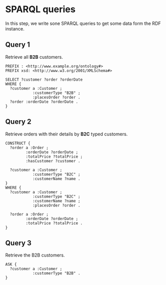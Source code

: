 # SPARQL queries

In this step, we write sone SPARQL queries to get some data form the RDF instance.


## Query 1

Retrieve all **B2B** customers.

```sparql
PREFIX : <http://www.example.org/ontology#>
PREFIX xsd: <http://www.w3.org/2001/XMLSchema#>

SELECT ?customer ?order ?orderDate
WHERE {
  ?customer a :Customer ;
            :customerType "B2B" ;
            :placesOrder ?order .
  ?order :orderDate ?orderDate .
}
```

## Query 2
Retrieve orders with their details by **B2C** typed customers.

```sparql
CONSTRUCT {
  ?order a :Order ;
         :orderDate ?orderDate ;
         :totalPrice ?totalPrice ;
         :hasCustomer ?customer .

  ?customer a :Customer ;
            :customerType "B2C" ;
            :customerName ?name .
}
WHERE {
  ?customer a :Customer ;
            :customerType "B2C" ;
            :customerName ?name ;
            :placesOrder ?order .

  ?order a :Order ;
         :orderDate ?orderDate ;
         :totalPrice ?totalPrice .
}
```

## Query 3

Retrieve the B2B customers.

```sparql
ASK {
  ?customer a :Customer ;
            :customerType "B2B" .
}
```

